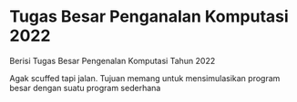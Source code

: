 # Tugas Besar Penganalan Komputasi 2022
Berisi Tugas Besar Pengenalan Komputasi Tahun 2022

Agak scuffed tapi jalan. Tujuan memang untuk mensimulasikan program besar dengan suatu program sederhana
